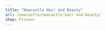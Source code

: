 ```yaml
---
title: "Newcastle Hair and Beauty"
url: /newcastle/newcastle-hair-and-beauty/
shop: Friseur
---
```

